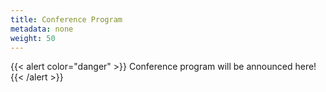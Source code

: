 ```yaml
---
title: Conference Program
metadata: none
weight: 50
---
```


{{< alert color="danger" >}}
    Conference program will be announced here!
{{< /alert >}}